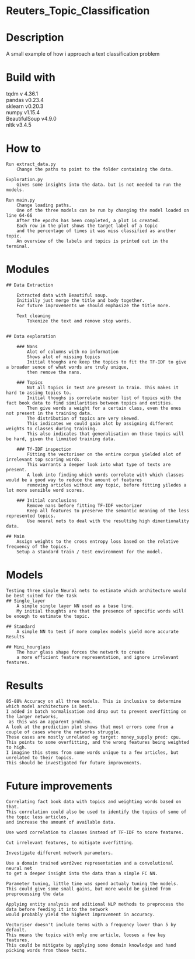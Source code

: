 # Reuters_Topic_Classification

# Description
A small example of how i approach a text classification problem

# Build with
tqdm v 4.36.1  
pandas v0.23.4  
sklearn v0.20.3  
numpy v1.15.4  
BeautifulSoup v4.9.0  
nltk v3.4.5  

# How to
    Run extract_data.py
        Change the paths to point to the folder containing the data.

    Exploration.py 
        Gives some insights into the data. but is not needed to run the models.

    Run main.py
        Change loading paths.
        One of the three models can be run by changing the model loaded on line 64-66
        After the epochs has been completed, a plot is created. 
        Each row in the plot shows the target label of a topic 
        and the percentage of times it was miss classified as another topic.
        An overview of the labels and topics is printed out in the terminal.

# Modules

    ## Data Extraction

        Extracted data with Beautiful soup.
        Initially just merge the title and body together. 
        For future improvements we should emphasize the title more.

        Text cleaning
            Tokenize the text and remove stop words.


    ## Data exploration

        ### Nans   
            Alot of columns with no information
            Shows alot of missing topics
            Initial thoughs are keep the topics to fit the TF-IDF to give a broader sence of what words are truly unique,
            then remove the nans.
        
        ### Topics
            Not all topics in test are present in train. This makes it hard to assing topics to.
            Initial thoughs is correlate master list of topics with the fact book data to find similarities between topics and entities. 
            Then give words a weight for a certain class, even the ones not present in the training data.
            The distribution of topics are very skewed. 
            This indicates we could gain alot by assigning different weights to classes during training.
            This also indicates that generalisation on those topics will be hard, given the limmited training data.

        ### Tf-IDF inspection
            Fitting the vectoriser on the entire corpus yielded alot of irrelevant top scoring words. 
            This warrants a deeper look into what type of texts are present.
            A look into finding which words correlate with which classes would be a good way to reduce the amount of features
            removing articles without any topic, before fitting yiledes a lot more sensible word scores.

        ### Initial conclusions
            Remove nans before fitting TF-IDF vectorizer
            Keep all features to preserve the semantic meaning of the less represented topics.
            Use neural nets to deal with the resultihg high dimentionality data.

    ## Main
        Assign weights to the cross entropy loss based on the relative frequency of the topics.
        Setup a standard train / test environment for the model.


# Models
    Testing three simple Neural nets to estimate which architecture would be best suited for the task
    ## Single_layer
        A simple single layer NN used as a base line. 
        My initial thoughts are that the presence of specific words will be enough to estimate the topic.
 
    ## Standard
        A simple NN to test if more complex models yield more accurate Results

    ## Mini_hourglass
        The hour glass shape forces the network to create 
        a more efficient feature representation, and ignore irrelevant features. 


# Results
    85-88% Accuracy on all three models. This is inclusive to determine which model architecture is best.  
    I added in batch normalisation and drop out to prevent overfitting on the larger networks,
     as this was an apparent problem.
    A look at the prediction plot shows that most errors come from a couple of cases where the networks struggle.
    These cases are mostly unrelated eg target: money_supply pred: cpu.
    This points to some overfitting, and the wrong features being weighted to high. 
    I imagine this stems from some words unique to a few articles, but unrelated to their topics.
    This should be investigated for future improvements.


# Future improvements
    Correlating fact book data with topics and weighting words based on that.
    This correlation could also be used to identify the topics of some of the topic less articles,
    and increase the amount of available data.

    Use word correlation to classes instead of TF-IDF to score features.

    Cut irrelevant features, to mitigate overfitting.

    Investigate different network parameters.

    Use a domain trained word2vec representation and a convolutional neural net 
    to get a deeper insight into the data than a simple FC NN.

    Parameter tuning, little time was spend actualy tuning the models. 
    This could give some small gains, but more would be gained from preprocessing the data 

    Applying entity analysis and aditional NLP methods to preprocess the data before feeding it into the network 
    would probably yield the highest improvement in accuracy.

    Vectoriser doesn't include terms with a frequency lower than 5 by default.
    This means the topics with only one article, looses a few key features. 
    This could be mitigate by applying some domain knowledge and hand picking words from those texts.




    
